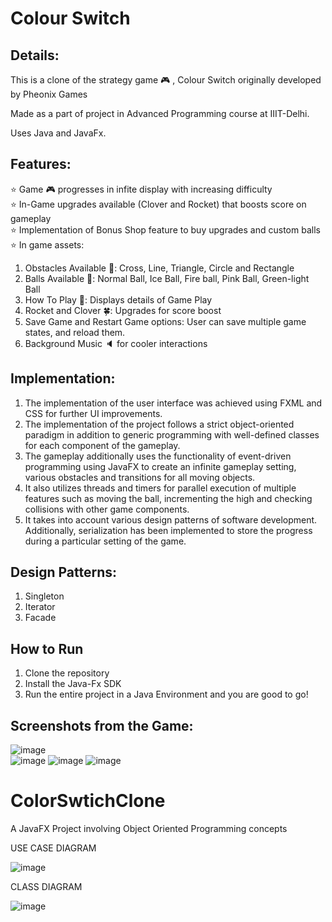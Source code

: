 # Colour Switch


## Details:
This is a clone of the strategy game :video_game: , Colour Switch originally developed by Pheonix Games

Made as a part of project in Advanced Programming course at IIIT-Delhi.

Uses Java and JavaFx.

## Features:
⭐️ Game :video_game: progresses in infite display with increasing difficulty </br>
⭐️ In-Game upgrades available (Clover and Rocket) that boosts score on gameplay </br>
⭐️ Implementation of Bonus Shop feature to buy upgrades and custom balls </br>
⭐️ In game assets: 
  1. Obstacles Available :red_circle:: Cross, Line, Triangle, Circle and Rectangle
  1. Balls Available :softball:: Normal Ball, Ice Ball, Fire ball, Pink Ball, Green-light Ball
  1. How To Play :page_facing_up:: Displays details of Game Play
  1. Rocket and Clover :four_leaf_clover:: Upgrades for score boost 
  1. Save Game and Restart Game options: User can save multiple game states, and reload them. 
  1. Background Music :speaker: for cooler interactions 

## Implementation:
1. The implementation of the user interface was achieved using FXML and CSS for further UI improvements. 
2. The implementation of the project follows a strict object-oriented paradigm in addition to generic programming with well-defined classes for each component of the gameplay.
3. The gameplay additionally uses the functionality of event-driven programming using JavaFX to create an infinite gameplay setting, various obstacles and transitions for all moving objects. 
4. It also utilizes threads and timers for parallel execution of multiple features such as moving the ball, incrementing the high and checking collisions with other game components. 
5. It takes into account various design patterns of software development.
Additionally, serialization has been implemented to store the progress during a particular setting of the game.  

## Design Patterns:
1. Singleton
2. Iterator
3. Facade

## How to Run
1. Clone the repository
2. Install the Java-Fx SDK
3. Run the entire project in a Java Environment and you are good to go!

## Screenshots from the Game:
![image](https://user-images.githubusercontent.com/41303186/227885029-020d8ea1-3ea9-4ee2-a34a-a86a3ce4518b.png)   
![image](https://user-images.githubusercontent.com/41303186/227885145-7fe6206e-8294-4869-9c4c-1c13faa63a9c.png)
![image](https://user-images.githubusercontent.com/41303186/227885187-7c9a53d0-fe11-4fb8-ad96-a463db9b9236.png)
![image](https://user-images.githubusercontent.com/41303186/227885251-4a7011ad-8176-4b6c-9bce-08bbab382c08.png)

# ColorSwtichClone
A JavaFX Project involving Object Oriented Programming concepts

USE CASE DIAGRAM

![image](https://user-images.githubusercontent.com/41303186/227885725-843a322d-9378-4eb6-a247-5313b6bf4ada.png)


CLASS DIAGRAM

![image](https://user-images.githubusercontent.com/41303186/227885784-9373c9be-bb49-49a4-ad5d-f4a80a304815.png)
